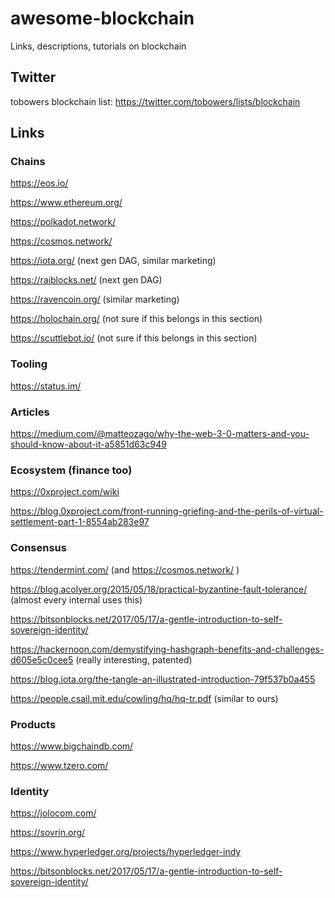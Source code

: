# awesome-blockchain
Links, descriptions, tutorials on blockchain


## Twitter
tobowers blockchain list: https://twitter.com/tobowers/lists/blockchain

## Links

### Chains
https://eos.io/

https://www.ethereum.org/

https://polkadot.network/

https://cosmos.network/

https://iota.org/ (next gen DAG, similar marketing)

https://raiblocks.net/ (next gen DAG)

https://ravencoin.org/ (similar marketing)

https://holochain.org/ (not sure if this belongs in this section)

https://scuttlebot.io/ (not sure if this belongs in this section)

### Tooling

https://status.im/


### Articles

https://medium.com/@matteozago/why-the-web-3-0-matters-and-you-should-know-about-it-a5851d63c949

### Ecosystem (finance too)

https://0xproject.com/wiki

https://blog.0xproject.com/front-running-griefing-and-the-perils-of-virtual-settlement-part-1-8554ab283e97


### Consensus

https://tendermint.com/ (and https://cosmos.network/ )

https://blog.acolyer.org/2015/05/18/practical-byzantine-fault-tolerance/ (almost every internal uses this)

https://bitsonblocks.net/2017/05/17/a-gentle-introduction-to-self-sovereign-identity/

https://hackernoon.com/demystifying-hashgraph-benefits-and-challenges-d605e5c0cee5 (really interesting, patented)

https://blog.iota.org/the-tangle-an-illustrated-introduction-79f537b0a455

https://people.csail.mit.edu/cowling/hq/hq-tr.pdf (similar to ours)

### Products

https://www.bigchaindb.com/

https://www.tzero.com/

### Identity

https://jolocom.com/

https://sovrin.org/

https://www.hyperledger.org/projects/hyperledger-indy

https://bitsonblocks.net/2017/05/17/a-gentle-introduction-to-self-sovereign-identity/
